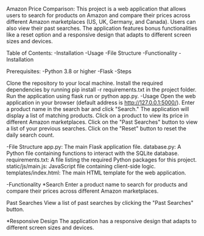 Amazon Price Comparison:
This project is a web application that allows users to search for products on Amazon and compare their prices across different Amazon marketplaces (US, UK, Germany, and Canada). Users can also view their past searches. The application features bonus functionalities like a reset option and a responsive design that adapts to different screen sizes and devices.

Table of Contents:
-Installation
-Usage
-File Structure
-Functionality
-Installation

Prerequisites:
-Python 3.8 or higher
-Flask
-Steps

Clone the repository to your local machine.
Install the required dependencies by running pip install -r requirements.txt in the project folder.
Run the application using flask run or python app.py.
-Usage
Open the web application in your browser (default address is http://127.0.0.1:5000/).
Enter a product name in the search bar and click "Search."
The application will display a list of matching products.
Click on a product to view its price in different Amazon marketplaces.
Click on the "Past Searches" button to view a list of your previous searches.
Click on the "Reset" button to reset the daily search count.

-File Structure
app.py: The main Flask application file.
database.py: A Python file containing functions to interact with the SQLite database.
requirements.txt: A file listing the required Python packages for this project.
static/js/main.js: JavaScript file containing client-side logic.
templates/index.html: The main HTML template for the web application.

-Functionality
*Search
Enter a product name to search for products and compare their prices across different Amazon marketplaces.

Past Searches
View a list of past searches by clicking the "Past Searches" button.


*Responsive Design
The application has a responsive design that adapts to different screen sizes and devices.